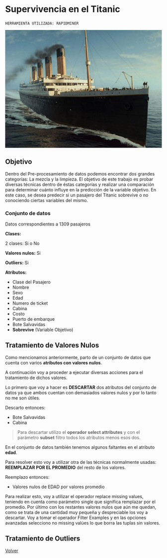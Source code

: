 
# Supervivencia en el Titanic	

`HERRAMIENTA UTILIZADA: RAPIDMINER`


![](./Interior3.jpg)

## Objetivo

Dentro del Pre-procesamiento de datos podemos encontrar dos grandes categorías:
La mezcla y la limpieza.
El objetivo de este trabajo es probar diversas técnicas dentro de éstas categorías y realizar una comparación para determinar cuánto influye en la predicción de la variable objetivo.
En este caso, se desea predecir si un pasajero del Titanic sobrevive o no conociendo ciertas variables del mismo.


### Conjunto de datos

Datos correspondientes a 1309 pasajeros

**Clases:**

2 clases: Si o No

**Valores nulos:**
Si

**Outliers:**
Si

**Atributos:**
                
+ Clase del Pasajero
+ Nombre
+ Sexo
+ Edad
+ Numero de ticket
+ Cabina
+ Costo
+ Puerto de embarque
+ Bote Salvavidas
+ **Sobrevive** (Variable Objetivo)


## Tratamiento de Valores Nulos

Como mencionamos anteriormente, parto de un conjunto de datos que cuenta con varios **atributos con valores nulos**.

A continuación voy a proceder a ejecutar diversas acciones para el tratamiento de dichos valores.

Lo primero que voy a hacer es **DESCARTAR** dos atributos del conjunto de datos ya que ambos cuentan con demasiados valores nulos y por lo tanto no me son útiles. 

Descarto entonces:

+ Bote Salvavidas
+ Cabina

> Para descartar utilizo el **operador** **select attributes** y con el parámetro **subset** filtro todos los atributos menos esos dos.

En el conjunto de datos también tenemos algunos faltantes en el atributo **edad**.

Para resolver esto voy a utilizar otra de las técnicas normalmente usadas: **REEMPLAZAR POR EL PROMEDIO** del resto de los valores.

Reemplazo entonces:

+ Valores nulos de EDAD por valores promedio

Para realizar esto, voy a utilizar el operador replace missing values, teniendo en cuenta como parámetro single que significa remplazar por el promedio.
Por último con los restantes valores nulos que aún me quedan, como se trata de una cantidad muy pequeña y despreciable los voy a descartar.
Voy a tomar el operador Filter Examples y en las opciones avanzadas selecciono no missing valúes lo que borra las tuplas sin valores.

## Tratamiento de Outliers

[Volver](./../README.md)
